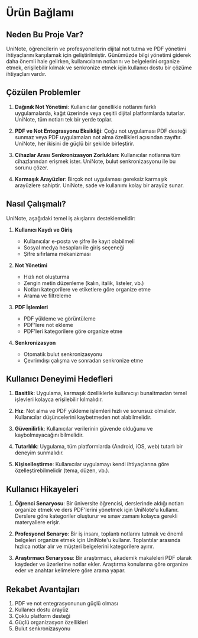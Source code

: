 # Ürün Bağlamı

## Neden Bu Proje Var?
UniNote, öğrencilerin ve profesyonellerin dijital not tutma ve PDF yönetimi ihtiyaçlarını karşılamak için geliştirilmiştir. Günümüzde bilgi yönetimi giderek daha önemli hale gelirken, kullanıcıların notlarını ve belgelerini organize etmek, erişilebilir kılmak ve senkronize etmek için kullanıcı dostu bir çözüme ihtiyaçları vardır.

## Çözülen Problemler
1. **Dağınık Not Yönetimi**: Kullanıcılar genellikle notlarını farklı uygulamalarda, kağıt üzerinde veya çeşitli dijital platformlarda tutarlar. UniNote, tüm notları tek bir yerde toplar.

2. **PDF ve Not Entegrasyonu Eksikliği**: Çoğu not uygulaması PDF desteği sunmaz veya PDF uygulamaları not alma özellikleri açısından zayıftır. UniNote, her ikisini de güçlü bir şekilde birleştirir.

3. **Cihazlar Arası Senkronizasyon Zorlukları**: Kullanıcılar notlarına tüm cihazlarından erişmek ister. UniNote, bulut senkronizasyonu ile bu sorunu çözer.

4. **Karmaşık Arayüzler**: Birçok not uygulaması gereksiz karmaşık arayüzlere sahiptir. UniNote, sade ve kullanımı kolay bir arayüz sunar.

## Nasıl Çalışmalı?
UniNote, aşağıdaki temel iş akışlarını desteklemelidir:

1. **Kullanıcı Kaydı ve Giriş**
   - Kullanıcılar e-posta ve şifre ile kayıt olabilmeli
   - Sosyal medya hesapları ile giriş seçeneği
   - Şifre sıfırlama mekanizması

2. **Not Yönetimi**
   - Hızlı not oluşturma
   - Zengin metin düzenleme (kalın, italik, listeler, vb.)
   - Notları kategorilere ve etiketlere göre organize etme
   - Arama ve filtreleme

3. **PDF İşlemleri**
   - PDF yükleme ve görüntüleme
   - PDF'lere not ekleme
   - PDF'leri kategorilere göre organize etme

4. **Senkronizasyon**
   - Otomatik bulut senkronizasyonu
   - Çevrimdışı çalışma ve sonradan senkronize etme

## Kullanıcı Deneyimi Hedefleri
1. **Basitlik**: Uygulama, karmaşık özelliklerle kullanıcıyı bunaltmadan temel işlevleri kolayca erişilebilir kılmalıdır.

2. **Hız**: Not alma ve PDF yükleme işlemleri hızlı ve sorunsuz olmalıdır. Kullanıcılar düşüncelerini kaybetmeden not alabilmelidir.

3. **Güvenilirlik**: Kullanıcılar verilerinin güvende olduğunu ve kaybolmayacağını bilmelidir.

4. **Tutarlılık**: Uygulama, tüm platformlarda (Android, iOS, web) tutarlı bir deneyim sunmalıdır.

5. **Kişiselleştirme**: Kullanıcılar uygulamayı kendi ihtiyaçlarına göre özelleştirebilmelidir (tema, düzen, vb.).

## Kullanıcı Hikayeleri
1. **Öğrenci Senaryosu**: Bir üniversite öğrencisi, derslerinde aldığı notları organize etmek ve ders PDF'lerini yönetmek için UniNote'u kullanır. Derslere göre kategoriler oluşturur ve sınav zamanı kolayca gerekli materyallere erişir.

2. **Profesyonel Senaryo**: Bir iş insanı, toplantı notlarını tutmak ve önemli belgeleri organize etmek için UniNote'u kullanır. Toplantılar arasında hızlıca notlar alır ve müşteri belgelerini kategorilere ayırır.

3. **Araştırmacı Senaryosu**: Bir araştırmacı, akademik makaleleri PDF olarak kaydeder ve üzerlerine notlar ekler. Araştırma konularına göre organize eder ve anahtar kelimelere göre arama yapar.

## Rekabet Avantajları
1. PDF ve not entegrasyonunun güçlü olması
2. Kullanıcı dostu arayüz
3. Çoklu platform desteği
4. Güçlü organizasyon özellikleri
5. Bulut senkronizasyonu
